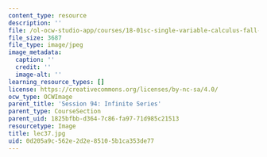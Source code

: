 ```yaml
---
content_type: resource
description: ''
file: /ol-ocw-studio-app/courses/18-01sc-single-variable-calculus-fall-2010/0d205a9c562e2d2e85105b1ca353de77_lec37.jpg
file_size: 3687
file_type: image/jpeg
image_metadata:
  caption: ''
  credit: ''
  image-alt: ''
learning_resource_types: []
license: https://creativecommons.org/licenses/by-nc-sa/4.0/
ocw_type: OCWImage
parent_title: 'Session 94: Infinite Series'
parent_type: CourseSection
parent_uid: 1825bfbb-d364-7c86-fa97-71d985c21513
resourcetype: Image
title: lec37.jpg
uid: 0d205a9c-562e-2d2e-8510-5b1ca353de77
---
```

